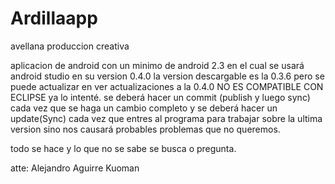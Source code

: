 Ardillaapp
==========

avellana produccion creativa


aplicacion de android con un minimo de android 2.3 en el cual se usará android studio en su version 0.4.0 la version descargable es la 0.3.6 pero se puede actualizar en ver actualizaciones a la 0.4.0 NO ES COMPATIBLE CON ECLIPSE ya lo intenté. se deberá hacer un commit (publish y luego sync) cada vez que se haga un cambio completo y se deberá hacer un update(Sync) cada vez que entres al programa para trabajar sobre la ultima version sino nos causará probables problemas que no queremos.

todo se hace y lo que no se sabe se busca o pregunta.

atte: Alejandro Aguirre Kuoman
